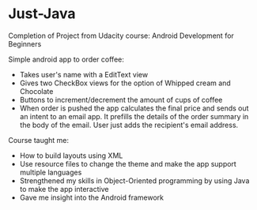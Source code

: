 # Just-Java
Completion of Project from Udacity course: Android Development for Beginners

Simple android app to order coffee:
  - Takes user's name with a EditText view
  - Gives two CheckBox views for the option of Whipped cream and Chocolate
  - Buttons to increment/decrement the amount of cups of coffee
  - When order is pushed the app calculates the final price and sends out
    an intent to an email app. It prefills the details of the order summary
    in the body of the email. User just adds the recipient's email address.
    
Course taught me:
  - How to build layouts using XML
  - Use resource files to change the theme and make the app support multiple languages
  - Strengthened my skills in Object-Oriented programming by using Java to make
    the app interactive
  - Gave me insight into the Android framework
